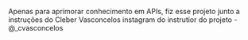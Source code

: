 Apenas para aprimorar conhecimento em APIs, fiz esse projeto junto a instruções do Cleber Vasconcelos 
instagram do instrutior do projeto - @_cvasconcelos